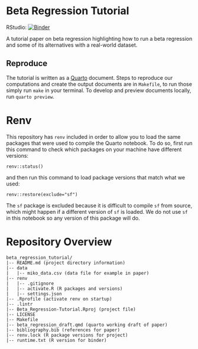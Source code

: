 # Beta Regression Tutorial

RStudio: [![Binder](http://mybinder.org/badge_logo.svg)](http://mybinder.org/v2/gh/jgeller112/beta_regression_tutorial/main?urlpath=rstudio)

A tutorial paper on beta regression highlighting how to run a beta regression and some of its alternatives with a real-world dataset.

## Reproduce

The tutorial is written as a [Quarto](https://quarto.org/) document. Steps to reproduce our computations and create the output documents are in `Makefile`, to run those simply run `make` in your terminal. To develop and preview documents locally, run `quarto preview`. 

# Renv

This repository has `renv` included in order to allow you to load the same packages that were used to compile the Quarto notebook. To do so, first run this command to check which packages on your machine have different versions:

```         
renv::status()
```

and then run this command to load package versions that match what we used:

```         
renv::restore(exclude="sf")
```

The `sf` package is excluded because it is difficult to compile `sf` from source, which might happen if a different version of `sf` is loaded. We do not use `sf` in this notebook so any version of this package will do.

# Repository Overview

```{md}
beta_regression_tutorial/
|-- README.md (project directory information)
|-- data
|   |-- miko_data.csv (data file for example in paper)
|-- renv
|   |-- .gitignore
|   |-- activate.R (R packages and versions)
|   |-- settings.json
|-- .Rprofile (activate renv on startup)
|-- .lintr
|-- Beta_Regression-Tutorial.Rproj (project file)
|-- LICENSE
|-- Makefile
|-- beta_regression_draft.qmd (quarto working draft of paper)
|-- bibliography.bib (references for paper)
|-- renv.lock (R package versions for project)
|-- runtime.txt (R version for binder)


```
